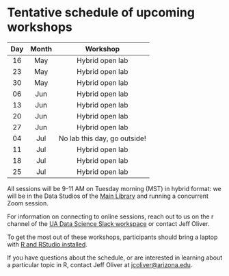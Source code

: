 # Tentative schedule of upcoming workshops

| Day | Month | Workshop                           |
|:---:|:-----:|:----------------------------------:|
| 16  | May   | Hybrid open lab                    |
| 23  | May   | Hybrid open lab                    |
| 30  | May   | Hybrid open lab                    |
| 06  | Jun   | Hybrid open lab                    |
| 13  | Jun   | Hybrid open lab                    |
| 20  | Jun   | Hybrid open lab                    |
| 27  | Jun   | Hybrid open lab                    |
| 04  | Jul   | No lab this day, go outside!       |
| 11  | Jul   | Hybrid open lab                    |
| 18  | Jul   | Hybrid open lab                    |
| 25  | Jul   | Hybrid open lab                    |

All sessions will be 9-11 AM on Tuesday morning (MST) in hybrid format: we will 
be in the Data Studios of the [Main Library](https://new.library.arizona.edu/visit/spaces/data-studio) 
and running a concurrent Zoom session.

For information on connecting to online sessions, reach out to us on the r 
channel of the [UA Data Science Slack workspace](https://jcoliver.github.io/uadatascience-slack/) 
or contact Jeff Oliver.

To get the most out of these workshops, participants should bring a laptop with 
[R and RStudio installed](https://jcoliver.github.io/learn-r/000-setup-instructions.html).

If you have questions about the schedule, or are interested in learning about a 
particular topic in R, contact Jeff Oliver at [jcoliver@arizona.edu](mailto:jcoliver@arizona.edu?subject=R%20workshop%20inquiry).
